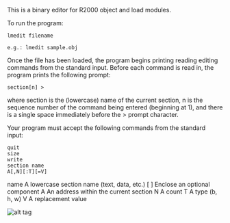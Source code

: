 This is a binary editor for R2000 object and load modules.

To run the program:

    lmedit filename
    
    e.g.: lmedit sample.obj

Once the file has been loaded, the program begins printing reading editing commands from the standard input. Before each command is read in, the program prints the following prompt:

    section[n] >
    
where section is the (lowercase) name of the current section, n is the sequence number of the command being entered (beginning at 1), and there is a single space immediately before the > prompt character.

Your program must accept the following commands from the standard input:
    
    quit
    size
    write
    section name
    A[,N][:T][=V]

name	A lowercase section name (text, data, etc.)
[ ]	Enclose an optional component
A	An address within the current section
N	A count
T	A type (b, h, w)
V	A replacement value

![alt tag](https://raw.githubusercontent.com/qyqzyd/R2000_Module_Editor/master/R2K_img.png)
